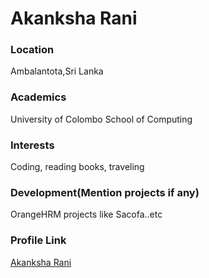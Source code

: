 # Akanksha Rani

### Location

Ambalantota,Sri Lanka

### Academics

University of Colombo School of Computing

### Interests

Coding, reading books, traveling

### Development(Mention projects if any)

OrangeHRM projects like Sacofa..etc

### Profile Link

[Akanksha Rani](https://github.com/PawaniImalsha)
